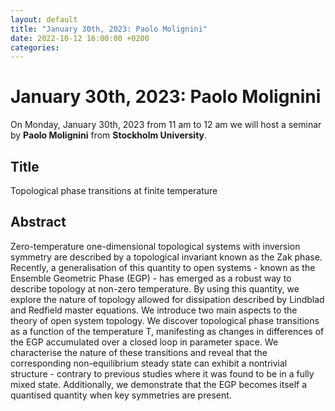 ```yaml
---
layout: default
title: "January 30th, 2023: Paolo Molignini"
date: 2022-10-12 16:00:00 +0200
categories:
---
```


# January 30th, 2023: Paolo Molignini

On Monday, January 30th, 2023 from 11 am to 12 am we will host a seminar by **Paolo Molignini** from **Stockholm University**. 

## Title

Topological phase transitions at finite temperature

## Abstract 

Zero-temperature one-dimensional topological systems with inversion symmetry are described by a topological invariant known as the Zak phase. Recently, a generalisation of this quantity to open systems - known as the Ensemble Geometric Phase (EGP) - has emerged as a robust way to describe topology at non-zero temperature. By using this quantity, we explore the nature of topology allowed for dissipation described by Lindblad and Redfield master equations. We introduce two main aspects to the theory of open system topology. We discover topological phase transitions as a function of the temperature T, manifesting as changes in differences of the EGP accumulated over a closed loop in parameter space. We characterise the nature of these transitions and reveal that the corresponding non-equilibrium steady state can exhibit a nontrivial structure - contrary to previous studies where it was found to be in a fully mixed state. Additionally, we demonstrate that the EGP becomes itself a quantised quantity when key symmetries are present.





